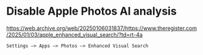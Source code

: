 # Disable Apple Photos AI analysis
https://web.archive.org/web/20250106031837/https://www.theregister.com/2025/01/03/apple_enhanced_visual_search/?td=rt-4a
```
Settings —> Apps —> Photos —> Enhanced Visual Search
```
